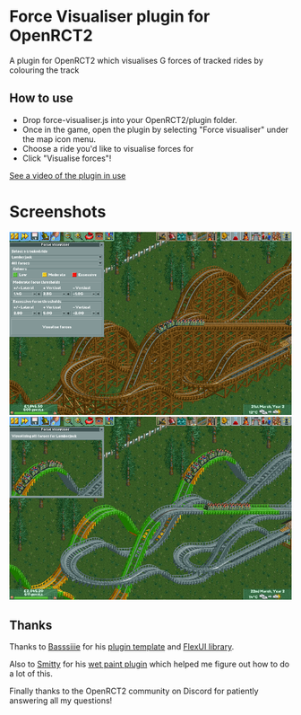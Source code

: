 # Force Visualiser plugin for OpenRCT2

A plugin for OpenRCT2 which visualises G forces of tracked rides by colouring the track

## How to use

- Drop force-visualiser.js into your OpenRCT2/plugin folder.
- Once in the game, open the plugin by selecting "Force visualiser" under the map icon menu.
- Choose a ride you'd like to visualise forces for
- Click "Visualise forces"!

[See a video of the plugin in use](https://youtu.be/VpuzVY84NhY)

# Screenshots

![A screenshot of the plugin window open, showing the configurable settings](https://github.com/Alfinch/OpenRCT2-Force-Visualiser/blob/main/assets/Screenshot_1.png?raw=true)
![A screenshot of the plugin visualising forces](https://github.com/Alfinch/OpenRCT2-Force-Visualiser/blob/main/assets/Screenshot_2.png?raw=true)

## Thanks

Thanks to [Basssiiie](https://github.com/Basssiiie) for his [plugin template](https://github.com/Basssiiie/OpenRCT2-Simple-Typescript-Template) and [FlexUI library](https://github.com/Basssiiie/OpenRCT2-FlexUI).

Also to [Smitty](https://github.com/ltsSmitty) for his [wet paint plugin](https://github.com/ltsSmitty/Wet-Paint-Plugin) which helped me figure out how to do a lot of this.

Finally thanks to the OpenRCT2 community on Discord for patiently answering all my questions!
